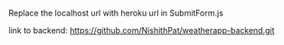 Replace the localhost url with heroku url in SubmitForm.js

link to backend: https://github.com/NishithPat/weatherapp-backend.git